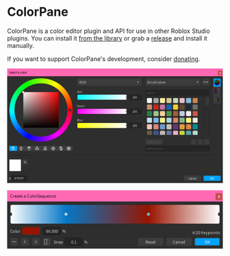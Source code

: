 # ColorPane

ColorPane is a color editor plugin and API for use in other Roblox Studio plugins. You can install it [from the library](https://roblox.com/library/6474565567/ColorPane) or grab a [release](https://github.com/Blupo/ColorPane/releases) and install it manually.

If you want to support ColorPane's development, consider [donating](https://ko-fi.com/blupo).

![The color editor](images/all-editors.png)

![The ColorSequence editor](images/colorsequence-editor.png)